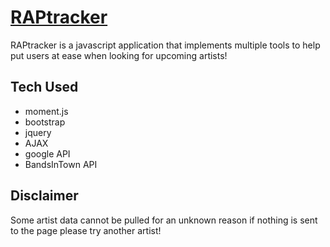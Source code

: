 # [RAPtracker](https://jmurry2014.github.io/RAPtracker/)

RAPtracker is a javascript application that implements multiple tools to help put users at ease when looking for upcoming artists!



## Tech Used
* moment.js
* bootstrap
* jquery
* AJAX
* google API
* BandsInTown API

## Disclaimer
Some artist data cannot be pulled for an unknown reason if nothing is sent to the page please try another artist!
